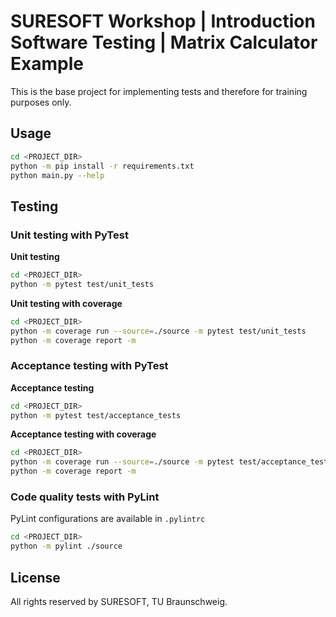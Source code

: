 # SURESOFT Workshop | Introduction Software Testing | Matrix Calculator Example
This is the base project for implementing tests and therefore for training purposes only.

## Usage

```bash
cd <PROJECT_DIR>
python -m pip install -r requirements.txt
python main.py --help
```

## Testing
### Unit testing with PyTest

<strong>Unit testing</strong>
```bash
cd <PROJECT_DIR>
python -m pytest test/unit_tests
```

<strong>Unit testing with coverage</strong>
```bash
cd <PROJECT_DIR>
python -m coverage run --source=./source -m pytest test/unit_tests
python -m coverage report -m 
```

### Acceptance testing with PyTest

<strong>Acceptance testing</strong>
```bash
cd <PROJECT_DIR>
python -m pytest test/acceptance_tests
```

<strong>Acceptance testing with coverage</strong>
```bash
cd <PROJECT_DIR>
python -m coverage run --source=./source -m pytest test/acceptance_tests
python -m coverage report -m 
```

### Code quality tests with PyLint

PyLint configurations are available in `.pylintrc`
```bash
cd <PROJECT_DIR>
python -m pylint ./source
```

## License
All rights reserved by SURESOFT, TU Braunschweig.